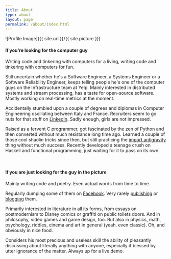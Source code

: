 ```yaml
---
title: About
type: about
layout: page
permalink: /about/index.html
---
```

![Profile Image]({{ site.url }}/{{ site.picture }})

#### If you're looking for the computer guy
Writing code and tinkering with computers for a living, writing code and tinkering with computers for fun.

Still uncertain whether he's a Software Engineer, a Systems Engineer or a Software Reliability Engineer, keeps telling people he's one of the computer guys on the Infrastructure team at Yelp. Mainly interested in distributed systems and stream processing, has a taste for open-source software. Mostly working on real-time metrics at the moment.

Accidentally stumbled upon a couple of degrees and diplomas in Computer Engineering oscillating between Italy and France. Recruiters seem to go nuts for that stuff on [LinkedIn](http://linkedin.com/in/antonioverardi). Sadly enough, girls are not impressed.

Raised as a fervent C programmer, got fascinated by the zen of Python and then converted without much resistance long time ago. Learned a couple of those cool shaolin tricks since then, but still practicing the [import antigravity](https://xkcd.com/353/) thing without much success. Recently developed a teenage crush on Haskell and functional programming, just waiting for it to pass on its own.

<br>

#### If you are just looking for the guy in the picture
Mainly writing code and poetry. Even actual words from time to time.

Regularly dumping some of them on [Facebook](http://facebook.com/antonio.uccio.verardi). Very rarely [publishing](http://poros.github.io/works/) or [blogging](http://poros.github.io/pseudoblog/) them.

Primarily interested in literature in all its forms, from essays on postmodernism to Disney comics or graffiti on public toilets doors. And in philosophy, video games and game design, too. But also in physics, math, psychology, riddles, cinema and art in general (yeah, even classic). Oh, and obviously in nice food.

Considers his most precious and useless skill the ability of pleasantly discussing about literally anything with anyone, especially if blessed by utter ignorance of the matter. Always up for a live demo.
